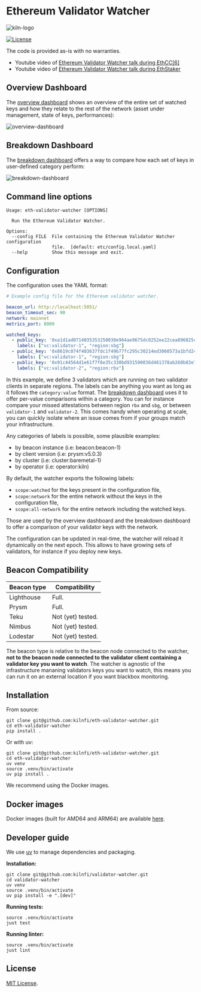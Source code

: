 # Ethereum Validator Watcher

![kiln-logo](docs/img/Kiln_Logo-Transparent-Dark.svg)

[![License](https://img.shields.io/badge/license-MIT-blue)](https://opensource.org/licenses/MIT)

The code is provided as-is with no warranties.

- Youtube video of [Ethereum Validator Watcher talk during EthCC[6]](https://www.youtube.com/watch?v=SkyncLrME1g&t=12s&ab_channel=%5BEthCC%5DLivestream2)
- Youtube video of [Ethereum Validator Watcher talk during EthStaker](https://www.youtube.com/watch?v=JrGz5FROgEg)

## Overview Dashboard

The [overview dashboard](grafana/dashboard-overview.json) shows an
overview of the entire set of watched keys and how they relate to the
rest of the network (asset under management, state of keys,
performances):

![overview-dashboard](docs/img/watcher-overview.png)

## Breakdown Dashboard

The [breakdown dashboard](grafana/dashboard-breakdown.json) offers a
way to compare how each set of keys in user-defined category
perform:

![breakdown-dashboard](docs/img/watcher-breakdown.png)

## Command line options

```
Usage: eth-validator-watcher [OPTIONS]

  Run the Ethereum Validator Watcher.

Options:
  --config FILE  File containing the Ethereum Validator Watcher configuration
                 file.  [default: etc/config.local.yaml]
  --help         Show this message and exit.
```

## Configuration

The configuration uses the YAML format:

```yaml
# Example config file for the Ethereum validator watcher.

beacon_url: http://localhost:5051/
beacon_timeout_sec: 90
network: mainnet
metrics_port: 8000

watched_keys:
  - public_key: '0xa1d1ad0714035353258038e964ae9675dc0252ee22cea896825c01458e1807bfad2f9969338798548d9858a571f7425c'
    labels: ["vc:validator-1", "region:sbg"]
  - public_key: '0x8619c074f403637fdc1f49b77fc295c30214ed3060573a1bfd24caea1f25f7b8e6a9076b7c721076d807003c87956dc1'
    labels: ["vc:validator-1", "region:sbg"]
  - public_key: '0x91c44564d1e61f7f6e35c330bd931590036d461378ab260b83e77f012a47605a393b5a375bf591466b274dad0b0e8a25'
    labels: ["vc:validator-2", "region:rbx"]
```

In this example, we define 3 validators which are running on two
validator clients in separate regions. The labels can be anything you
want as long as it follows the `category:value` format. The
[breakdown dashboard](docs/img/watcher-breakdown.png) uses it to offer
per-value comparisons within a category. You can for instance compare your
missed attestations between region `rbx` and `sbg`, or between `validator-1`
and `validator-2`. This comes handy when operating at scale, you can
quickly isolate where an issue comes from if your groups match your
infrastructure.

Any categories of labels is possible, some plausible examples:

- by beacon instance (i.e: beacon:beacon-1)
- by client version (i.e: prysm:v5.0.3)
- by cluster (i.e: cluster:baremetal-1)
- by operator (i.e: operator:kiln)

By default, the watcher exports the following labels:

- `scope:watched` for the keys present in the configuration file,
- `scope:network` for the entire network without the keys in the configuration file,
- `scope:all-network` for the entire network including the watched keys.

Those are used by the overview dashboard and the breakdown dashboard
to offer a comparison of your validator keys with the network.

The configuration can be updated in real-time, the watcher will reload
it dynamically on the next epoch. This allows to have growing sets of
validators, for instance if you deploy new keys.

## Beacon Compatibility

Beacon type      | Compatibility
-----------------|------------------
Lighthouse       | Full.
Prysm            | Full.
Teku             | Not (yet) tested.
Nimbus           | Not (yet) tested.
Lodestar         | Not (yet) tested.

The beacon type is relative to the beacon node connected to the
watcher, **not to the beacon node connected to the validator client
containing a validator key you want to watch**. The watcher is
agnostic of the infrastructure mananing validators keys you want to
watch, this means you can run it on an external location if you want
blackbox monitoring.

## Installation

From source:

```
git clone git@github.com:kilnfi/eth-validator-watcher.git
cd eth-validator-watcher
pip install .
```

Or with uv:

```
git clone git@github.com:kilnfi/eth-validator-watcher.git
cd eth-validator-watcher
uv venv
source .venv/bin/activate
uv pip install .
```

We recommend using the Docker images.

## Docker images

Docker images (built for AMD64 and ARM64) are available
[here](https://github.com/kilnfi/eth-validator-watcher/pkgs/container/eth-validator-watcher).

## Developer guide

We use [uv](https://github.com/astral-sh/uv) to manage dependencies and packaging.

**Installation:**

```
git clone git@github.com:kilnfi/validator-watcher.git
cd validator-watcher
uv venv
source .venv/bin/activate
uv pip install -e ".[dev]"
```

**Running tests:**

```
source .venv/bin/activate
just test
```

**Running linter:**

```
source .venv/bin/activate
just lint
```

## License

[MIT License](LICENSE).